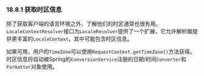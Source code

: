 ### 18.8.1 获取时区信息

除了获取客户端的语言环境之外，了解他们的时区通常也很有用。 `LocaleContextResolver`接口为`LocaleResolver`提供了一个扩展，它允许解析器提供更丰富的`LocaleContext`，其中可能包含时区信息。

如果可用，用户的`TimeZone`可以使用`RequestContext.getTimeZone()`方法获得。 时区信息将自动被Spring的`ConversionService`注册的日期/时间`Converter`和`Formatter`对象使用。

